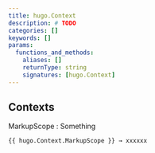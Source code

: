```yaml
---
title: hugo.Context
description: # TODO
categories: []
keywords: []
params:
  functions_and_methods:
    aliases: []
    returnType: string
    signatures: [hugo.Context]
---
```


<!-- TODO -->
<!-- https://github.com/gohugoio/hugo/pull/12759 -->

## Contexts

<!-- TODO -->

MarkupScope
: Something <!-- TODO -->

```go-html-template
{{ hugo.Context.MarkupScope }} → xxxxxx
```
